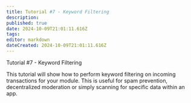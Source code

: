 ```yaml
---
title: Tutorial #7 - Keyword Filtering
description: 
published: true
date: 2024-10-09T21:01:11.616Z
tags: 
editor: markdown
dateCreated: 2024-10-09T21:01:11.616Z
---
```


 Tutorial #7 - Keyword Filtering
 
 This tutorial will show how to perform keyword filtering on incoming transactions for your module. This is useful for spam prevention, decentralized moderation or simply scanning for specific data within an app.
 
 